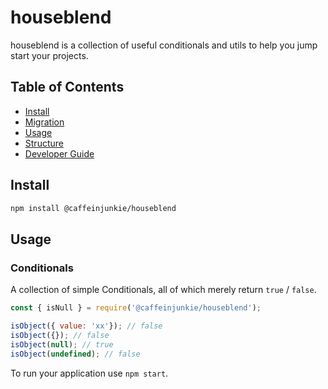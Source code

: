 # houseblend
houseblend is a collection of useful conditionals and utils to help you jump start your projects.

## Table of Contents

- [Install](#install)
- [Migration](#migration)
- [Usage](#usage)
- [Structure](#structure)
- [Developer Guide](#developer-guide)

## Install

```bash
npm install @caffeinjunkie/houseblend
```

## Usage

### Conditionals

A collection of simple Conditionals, all of which merely return `true` / `false`.

```javascript
const { isNull } = require('@caffeinjunkie/houseblend');

isObject({ value: 'xx'}); // false
isObject({}); // false
isObject(null); // true
isObject(undefined); // false

```

To run your application use `npm start`.